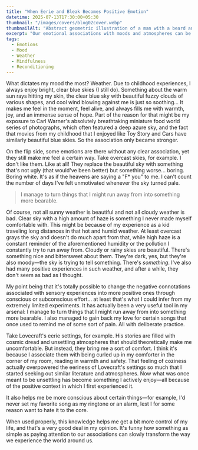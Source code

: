 ```yaml
---
title: "When Eerie and Bleak Becomes Positive Emotion"
datetime: 2025-07-13T17:30:00+05:30
thumbnail: "/images/covers/blog02cover.webp"
thumbnailAlt: "Abstract geometric illustration of a man with a beard and glasses on a green background. The artwork uses bold shapes and a limited color palette of green, black, beige, and white. The man’s face is stylized with asymmetrical eyes, angular hair, and zigzag lines near the temple suggesting thought or energy."
excerpt: "Our emotional associations with moods and atmospheres can be transformed through positive experiences."
tags:
  - Emotions
  - Mood
  - Weather
  - Mindfulness
  - Reconditioning
---
```


What dictates my mood the most? Weather. Due to childhood experiences, I always enjoy bright, clear blue skies (I still do). Something about the warm sun rays hitting my skin, the clear blue sky with beautiful fuzzy clouds of various shapes, and cool wind blowing against me is just so soothing... It makes me feel in the moment, feel alive, and always fills me with warmth, joy, and an immense sense of hope. Part of the reason for that might be my exposure to Carl Warner's absolutely breathtaking miniature food world series of photographs, which often featured a deep azure sky, and the fact that movies from my childhood that I enjoyed like Toy Story and Cars have similarly beautiful blue skies. So the association only became stronger.

On the flip side, some emotions are there without any clear association, yet they still make me feel a certain way. Take overcast skies, for example. I don't like them. Like at all! They replace the beautiful sky with something that's not ugly (that would've been better) but something worse... boring. Boring white. It's as if the heavens are saying a "F* you" to me. I can't count the number of days I've felt unmotivated whenever the sky turned pale.

<blockquote class="pullquote">
I manage to turn things that I might run away from into something more bearable.
</blockquote>

Of course, not all sunny weather is beautiful and not all cloudy weather is bad. Clear sky with a high amount of haze is something I never made myself comfortable with. This might be because of my experience as a kid traveling long distances in that hot and humid weather. At least overcast grays the sky and doesn't do much apart from that, while high haze is a constant reminder of the aforementioned humidity or the pollution I constantly try to run away from. Cloudy or rainy skies are beautiful. There's something nice and bittersweet about them. They're dark, yes, but they're also moody—the sky is trying to tell something. There's *something*. I've also had many positive experiences in such weather, and after a while, they don't seem as bad as I thought.

My point being that it's totally possible to change the negative connotations associated with sensory experiences into more positive ones through conscious or subconscious effort... at least that's what I could infer from my extremely limited experiments. It has actually been a very useful tool in my arsenal: I manage to turn things that I might run away from into something more bearable. I also managed to gain back my love for certain songs that once used to remind me of some sort of pain. All with deliberate practice.

Take Lovecraft's eerie settings, for example. His stories are filled with cosmic dread and unsettling atmospheres that should theoretically make me uncomfortable. But instead, they bring me a sort of comfort. I think it's because I associate them with being curled up in my comforter in the corner of my room, reading in warmth and safety. That feeling of coziness actually overpowered the eeriness of Lovecraft's settings so much that I started seeking out similar literature and atmospheres. Now what was once meant to be unsettling has become something I actively enjoy—all because of the positive context in which I first experienced it.

It also helps me be more conscious about certain things—for example, I'd never set my favorite song as my ringtone or an alarm, lest I for some reason want to hate it to the core.

When used properly, this knowledge helps me get a bit more control of my life, and that's a very good deal in my opinion. It's funny how something as simple as paying attention to our associations can slowly transform the way we experience the world around us.